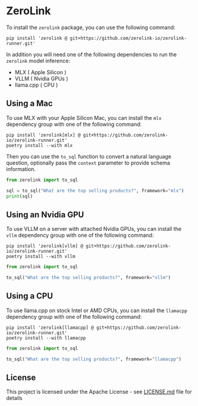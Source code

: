 # ZeroLink

To install the `zerolink` package, you can use the following command:

```shell
pip install 'zerolink @ git+https://github.com/zerolink-io/zerolink-runner.git'
```

In addition you will need one of the following dependencies to run the `zerolink`
model inference:

* MLX ( Apple Silicon )
* VLLM ( Nvidia GPUs )
* llama.cpp ( CPU )

## Using a Mac

To use MLX with your Apple Silicon Mac, you can install the `mlx` dependency
group with one of the following command:

```shell
pip install 'zerolink[mlx] @ git+https://github.com/zerolink-io/zerolink-runner.git'
poetry install --with mlx
```

Then you can use the `to_sql` function to convert a natural language question,
optionally pass the `context` parameter to provide schema information.

```python
from zerolink import to_sql

sql = to_sql("What are the top selling products?", framework="mlx")
print(sql)
```

## Using an Nvidia GPU

To use VLLM on a server with attached Nvidia GPUs, you can install the `vllm`
dependency group with one of the following command:

```shell
pip install 'zerolink[vllm] @ git+https://github.com/zerolink-io/zerolink-runner.git'
poetry install --with vllm
```

```python
from zerolink import to_sql

to_sql("What are the top selling products?", framework="vllm")
```

## Using a CPU

To use llama.cpp on stock Intel or AMD CPUs, you can install the `llamacpp`
dependency group with one of the following command:

```shell
pip install 'zerolink[llamacpp] @ git+https://github.com/zerolink-io/zerolink-runner.git'
poetry install --with llamacpp
```

```python
from zerolink import to_sql

to_sql("What are the top selling products?", framework="llamacpp")
```

## License

This project is licensed under the Apache License - see [LICENSE.md](LICENSE.md) file for details
